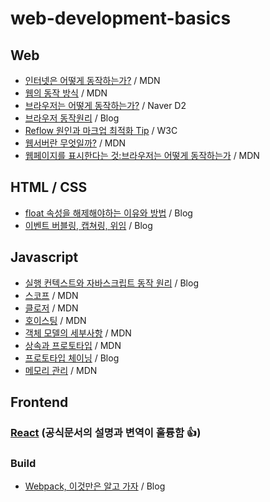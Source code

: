 # web-development-basics

## Web

- [인터넷은 어떻게 동작하는가?](https://wiki.developer.mozilla.org/ko/docs/Learn/Common_questions/How_does_the_Internet_work) / MDN
- [웹의 동작 방식](https://wiki.developer.mozilla.org/ko/docs/Learn/Getting_started_with_the_web/%EC%9B%B9%EC%9D%98_%EB%8F%99%EC%9E%91_%EB%B0%A9%EC%8B%9D) / MDN
- [브라우저는 어떻게 동작하는가?](https://d2.naver.com/helloworld/59361) / Naver D2
- [브라우저 동작원리](https://poiemaweb.com/js-browser) / Blog
- [Reflow 원인과 마크업 최적화 Tip](http://lists.w3.org/Archives/Public/public-html-ig-ko/2011Sep/att-0031/Reflow_____________________________Tip.pdf) / W3C
- [웹서버란 무엇일까?](https://wiki.developer.mozilla.org/ko/docs/Learn/Common_questions/What_is_a_web_server) / MDN
- [웹페이지를 표시한다는 것:브라우저는 어떻게 동작하는가](https://wiki.developer.mozilla.org/ko/docs/Web/Performance/%EB%B8%8C%EB%9D%BC%EC%9A%B0%EC%A0%80%EB%8A%94_%EC%96%B4%EB%96%BB%EA%B2%8C_%EB%8F%99%EC%9E%91%ED%95%98%EB%8A%94%EA%B0%80) / MDN 


## HTML / CSS

- [float 속성을 해제해야하는 이유와 방법](https://naradesign.github.io/article/float-clearing.html) / Blog
- [이벤트 버블링, 캡쳐링, 위임](https://joshua1988.github.io/web-development/javascript/event-propagation-delegation/) / Blog

## Javascript

- [실행 컨텍스트와 자바스크립트 동작 원리](https://poiemaweb.com/js-execution-context) / Blog
- [스코프](https://wiki.developer.mozilla.org/ko/docs/Glossary/%EC%8A%A4%EC%BD%94%ED%94%84) / MDN
- [클로저](https://developer.mozilla.org/ko/docs/Web/JavaScript/Guide/Closures) / MDN
- [호이스팅](https://wiki.developer.mozilla.org/ko/docs/Glossary/Hoisting) / MDN
- [객체 모델의 세부사항](https://wiki.developer.mozilla.org/ko/docs/Web/JavaScript/Guide/%EA%B0%9D%EC%B2%B4_%EB%AA%A8%EB%8D%B8%EC%9D%98_%EC%84%B8%EB%B6%80%EC%82%AC%ED%95%AD) / MDN
- [상속과 프로토타입](https://wiki.developer.mozilla.org/ko/docs/Web/JavaScript/Guide/Inheritance_and_the_prototype_chain) / MDN
- [프로토타입 체이닝](https://meetup.toast.com/posts/104) / Blog
- [메모리 관리](https://wiki.developer.mozilla.org/ko/docs/Web/JavaScript/Memory_Management) / MDN

## Frontend

### [React](https://ko.reactjs.org/docs/getting-started.html) (공식문서의 설명과 변역이 훌륭함 👍)

### Build
- [Webpack, 이것만은 알고 가자](https://velog.io/@sdong001/Webpack-%EC%9D%B4%EA%B2%83%EB%A7%8C%EC%9D%80-%EC%95%8C%EA%B3%A0-%EA%B0%80%EC%9E%90) / Blog






